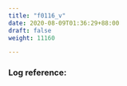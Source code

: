 ```yaml
---
title: "f0116_v"
date: 2020-08-09T01:36:29+88:00
draft: false
weight: 11160

---
```


### Log reference: <no value>

```
